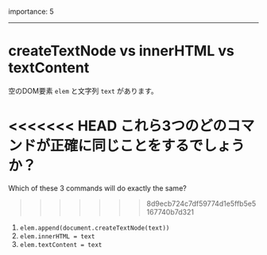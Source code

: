 importance: 5

---

# createTextNode vs innerHTML vs textContent

空のDOM要素 `elem` と文字列 `text` があります。

<<<<<<< HEAD
これら3つのどのコマンドが正確に同じことをするでしょうか？
=======
Which of these 3 commands will do exactly the same?
>>>>>>> 8d9ecb724c7df59774d1e5ffb5e5167740b7d321

1. `elem.append(document.createTextNode(text))`
2. `elem.innerHTML = text`
3. `elem.textContent = text`
